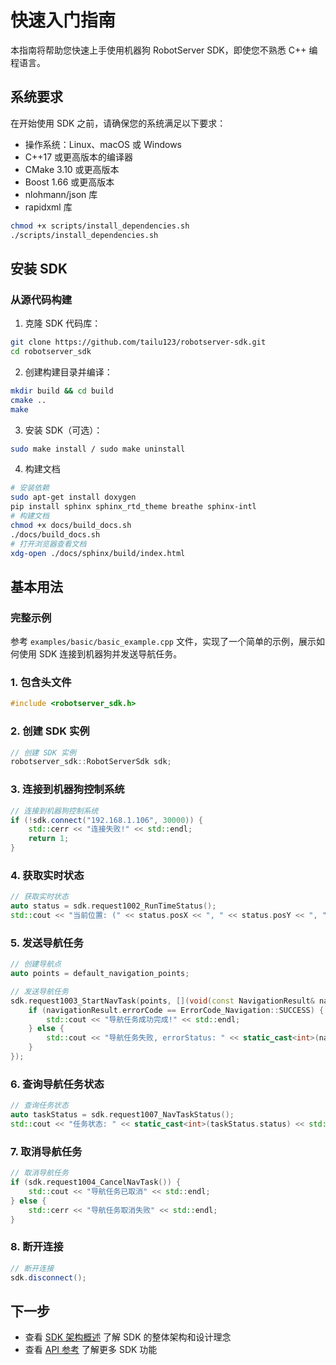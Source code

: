 # 快速入门指南

本指南将帮助您快速上手使用机器狗 RobotServer SDK，即使您不熟悉 C++ 编程语言。

## 系统要求

在开始使用 SDK 之前，请确保您的系统满足以下要求：

- 操作系统：Linux、macOS 或 Windows
- C++17 或更高版本的编译器
- CMake 3.10 或更高版本
- Boost 1.66 或更高版本
- nlohmann/json 库
- rapidxml 库

```bash
chmod +x scripts/install_dependencies.sh
./scripts/install_dependencies.sh
```

## 安装 SDK

### 从源代码构建

1. 克隆 SDK 代码库：

```bash
git clone https://github.com/tailu123/robotserver-sdk.git
cd robotserver_sdk
```

2. 创建构建目录并编译：

```bash
mkdir build && cd build
cmake ..
make
```

3. 安装 SDK（可选）：

```bash
sudo make install / sudo make uninstall
```

4. 构建文档

```bash
# 安装依赖
sudo apt-get install doxygen
pip install sphinx sphinx_rtd_theme breathe sphinx-intl
# 构建文档
chmod +x docs/build_docs.sh
./docs/build_docs.sh
# 打开浏览器查看文档
xdg-open ./docs/sphinx/build/index.html
```

## 基本用法

### 完整示例

参考 `examples/basic/basic_example.cpp` 文件，实现了一个简单的示例，展示如何使用 SDK 连接到机器狗并发送导航任务。

### 1. 包含头文件

```cpp
#include <robotserver_sdk.h>
```

### 2. 创建 SDK 实例

```cpp
// 创建 SDK 实例
robotserver_sdk::RobotServerSdk sdk;
```

### 3. 连接到机器狗控制系统

```cpp
// 连接到机器狗控制系统
if (!sdk.connect("192.168.1.106", 30000)) {
    std::cerr << "连接失败!" << std::endl;
    return 1;
}
```

### 4. 获取实时状态

```cpp
// 获取实时状态
auto status = sdk.request1002_RunTimeStatus();
std::cout << "当前位置: (" << status.posX << ", " << status.posY << ", " << status.posZ << ")" << std::endl;
```

### 5. 发送导航任务

```cpp
// 创建导航点
auto points = default_navigation_points;

// 发送导航任务
sdk.request1003_StartNavTask(points, [](void(const NavigationResult& navigationResult)) {
    if (navigationResult.errorCode == ErrorCode_Navigation::SUCCESS) {
        std::cout << "导航任务成功完成!" << std::endl;
    } else {
        std::cout << "导航任务失败, errorStatus: " << static_cast<int>(navigationResult.errorStatus) << std::endl;
    }
});
```

### 6. 查询导航任务状态

```cpp
// 查询任务状态
auto taskStatus = sdk.request1007_NavTaskStatus();
std::cout << "任务状态: " << static_cast<int>(taskStatus.status) << std::endl;
```

### 7. 取消导航任务

```cpp
// 取消导航任务
if (sdk.request1004_CancelNavTask()) {
    std::cout << "导航任务已取消" << std::endl;
} else {
    std::cerr << "导航任务取消失败" << std::endl;
}
```

### 8. 断开连接

```cpp
// 断开连接
sdk.disconnect();
```

## 下一步

- 查看 [SDK 架构概述](architecture.md) 了解 SDK 的整体架构和设计理念
- 查看 [API 参考](api_reference.md) 了解更多 SDK 功能
